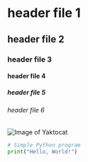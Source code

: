 # header file 1
## header file 2
### header file 3
#### header file 4
##### header file 5
###### header file 6
![Image of Yaktocat](https://octodex.github.com/images/yaktocat.png)
```python
# Simple Python program
print("Hello, World!")
```
